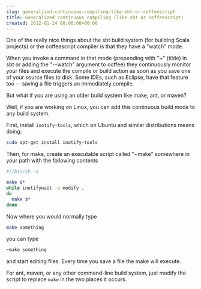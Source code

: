```yaml
---  
slug: generalized-continuous-compiling-like-sbt-or-coffeescript
title: Generalized continuous compiling (like sbt or coffeescript)
created: 2012-01-24 08:00:00+00:00
---  
```

One of the really nice things about the sbt build system (for building Scala projects) or the coffeescript compiler is that they have a "watch" mode.

When you invoke a command in that mode (prepending with "~" (tilde) in sbt or adding the "--watch" argument to coffee) they continuously monitor your files and execute the compile or build action as soon as you save one of your source files to disk.  Some IDEs, such as Eclipse, have that feature too -- saving a file triggers an immediately compile.

But what if you are using an older build system like make, ant, or maven?

Well, if you are working on Linux, you can add this continuous build mode to any build system.

First, install `inotify-tools`, which on Ubuntu and similar distributions means doing:
```bash
sudo apt-get install inotify-tools
```

Then, for make, create an executable script called "~make" somewhere in your path with the following contents
```bash
#!/bin/sh -x

make $*
while inotifywait -e modify .
do
  make $*
done
```

Now where you would normally type
```bash
make something
```
you can type
```bash
~make something
```
and start editing files.  Every time you save a file the make will execute.

For ant, maven, or any other command-line build system, just modify the script to replace `make` in the two places it occurs.



